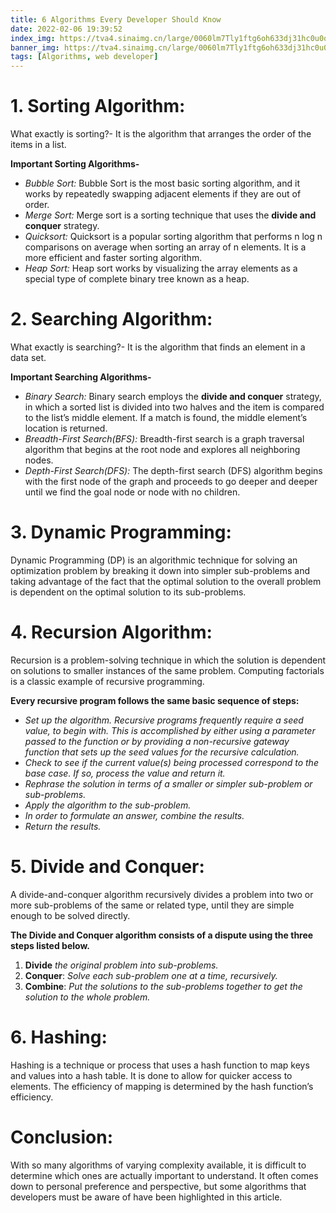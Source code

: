 ```yaml
---
title: 6 Algorithms Every Developer Should Know
date: 2022-02-06 19:39:52
index_img: https://tva4.sinaimg.cn/large/0060lm7Tly1ftg6oh633dj31hc0u0qbh.jpg
banner_img: https://tva4.sinaimg.cn/large/0060lm7Tly1ftg6oh633dj31hc0u0qbh.jpg
tags: [Algorithms, web developer]
---
```


# 1. Sorting Algorithm:

What exactly is sorting?- It is the algorithm that arranges the order of the items in a list.

**Important Sorting Algorithms-**

- _Bubble Sort:_ Bubble Sort is the most basic sorting algorithm, and it works by repeatedly swapping adjacent elements if they are out of order.
- _Merge Sort:_ Merge sort is a sorting technique that uses the **divide and conquer** strategy.
- _Quicksort:_ Quicksort is a popular sorting algorithm that performs n log n comparisons on average when sorting an array of n elements. It is a more efficient and faster sorting algorithm.
- _Heap Sort:_ Heap sort works by visualizing the array elements as a special type of complete binary tree known as a heap.

# 2. Searching Algorithm:

What exactly is searching?- It is the algorithm that finds an element in a data set.

**Important Searching Algorithms-**

- _Binary Search:_ Binary search employs the **divide and conquer** strategy, in which a sorted list is divided into two halves and the item is compared to the list’s middle element. If a match is found, the middle element’s location is returned.
- _Breadth-First Search(BFS):_ Breadth-first search is a graph traversal algorithm that begins at the root node and explores all neighboring nodes.
- _Depth-First Search(DFS):_ The depth-first search (DFS) algorithm begins with the first node of the graph and proceeds to go deeper and deeper until we find the goal node or node with no children.

# 3. Dynamic Programming:

Dynamic Programming (DP) is an algorithmic technique for solving an optimization problem by breaking it down into simpler sub-problems and taking advantage of the fact that the optimal solution to the overall problem is dependent on the optimal solution to its sub-problems.

# 4. Recursion Algorithm:

Recursion is a problem-solving technique in which the solution is dependent on solutions to smaller instances of the same problem. Computing factorials is a classic example of recursive programming.

**Every recursive program follows the same basic sequence of steps:**

- _Set up the algorithm. Recursive programs frequently require a seed value, to begin with. This is accomplished by either using a parameter passed to the function or by providing a non-recursive gateway function that sets up the seed values for the recursive calculation._
- _Check to see if the current value(s) being processed correspond to the base case. If so, process the value and return it._
- _Rephrase the solution in terms of a smaller or simpler sub-problem or sub-problems._
- _Apply the algorithm to the sub-problem._
- _In order to formulate an answer, combine the results._
- _Return the results._

# 5. Divide and Conquer:

A divide-and-conquer algorithm recursively divides a problem into two or more sub-problems of the same or related type, until they are simple enough to be solved directly.

**The Divide and Conquer algorithm consists of a dispute using the three steps listed below.**

1. **Divide** _the original problem into sub-problems._
2. **Conquer**: _Solve each sub-problem one at a time, recursively._
3. **Combine**: _Put the solutions to the sub-problems together to get the solution to the whole problem._

# 6. Hashing:

Hashing is a technique or process that uses a hash function to map keys and values into a hash table. It is done to allow for quicker access to elements. The efficiency of mapping is determined by the hash function’s efficiency.

# Conclusion:

With so many algorithms of varying complexity available, it is difficult to determine which ones are actually important to understand. It often comes down to personal preference and perspective, but some algorithms that developers must be aware of have been highlighted in this article.
